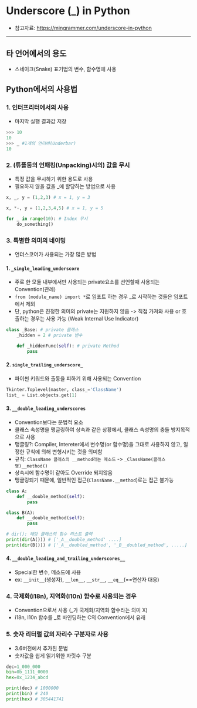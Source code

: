 # Underscore (_) in Python
* 참고자료: https://mingrammer.com/underscore-in-python
------------------------------
## 타 언어에서의 용도
* 스네이크(Snake) 표기법의 변수, 함수명에 사용

## Python에서의 사용법
### 1. 인터프리터에서의 사용
* 마지막 실행 결과값 저장
```python
>>> 10
10
>>> _ #1개의 언더바(Underbar)
10
```

### 2. (튜플등의 언패킹(Unpacking)시의) 값을 무시
* 특정 값을 무시하기 위한 용도로 사용
* 필요하지 않을 값을 _에 할당하는 방법으로 사용
```python
x, _, y = (1,2,3) # x = 1, y = 3

x, *-, y = (1,2,3,4,5) # x = 1, y = 5

for _ in range(10): # Index 무시
    do_something()
```

### 3. 특별한 의미의 네이밍
* 언더스코어가 사용되는 가장 많은 방법

#### 1. `_single_leading_underscore`
* 주로 한 모듈 내부에서만 사용되는 private요소를 선언할때 사용되는 Convention(관례)
* `from (module_name) import *`로 임포트 하는 경우 _로 시작하는 것들은 임포트에서 제외
* 단, python은 진정한 의미의 private는 지원하지 않음 -> 직접 가져와 사용 or 호출하는 경우는 사용 가능 (Weak Internal Use Indicator)

```python
class _Base: # private 클래스
    _hidden = 2 # private 변수

    def _hiddenFunc(self): # private Method
        pass
```

#### 2. `single_trailing_underscore_`
* 파이썬 키워드와 출동을 피하기 위해 사용되는 Convention
```python
Tkinter.Toplevel(master, class_='ClassName')
list_ = List.objects.get(1)
```

#### 3. `__double_leading_underscores`
* Convention보다는 문법적 요소
* 클래스 속성명을 맹글링하여 상속과 같은 상황에서, 클래스 속성명의 충돌 방지목적으로 사용
* 맹글링?: Compiler, Intereter에서 변수명(or 함수명)을 그대로 사용하지 않고, 일정한 규칙에 의해 변형시키는 것을 의미함
* 규칙: `ClassName 클래스의 __method라는 메소드` -> `_ClassName(클래스명)__method()`
* 상속시에 함수명이 같아도 Override 되지않음
* 맹글링되기 때문에, 일반적인 접근(`ClassName.__method`)로는 접근 불가능

```python
class A:
    def __double_method(self):
        pass

class B(A):
    def __double_method(self): 
        pass

# dir(): 해당 클래스의 함수 리스트 출력
print(dir(A())) # ['_A__double_method' ....]
print(dir(B())) # ['_A__doubled_method', '_B__doubled_method', .....] 
```

#### 4. `__double_leading_and_trailing_underscores__`
* Special한 변수, 메소드에 사용
* ex: `__init__`(생성자), `__len__`, `__str__`, `__eq__`(==연산자 대응)

### 4. 국제화(i18n), 지역화(l10n) 함수로 사용되는 경우
* Convention으로서 사용 (_가 국제화/지역화 함수라는 의미 X)
* i18n, l10n 함수를 _로 바인딩하는 C의 Convention에서 유래

### 5. 숫자 리터럴 값의 자리수 구분자로 사용
* 3.6버전에서 추가된 문법
* 숫자값을 쉽게 읽기위한 자릿수 구분

```python
dec=1_000_000
bin=0b_1111_0000
hex=0x_1234_abcd

print(dec) # 1000000
print(bin) # 240
print(hex) # 305441741
```